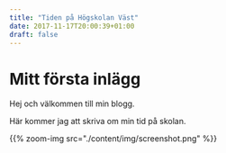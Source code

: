 ```yaml
---
title: "Tiden på Högskolan Väst"
date: 2017-11-17T20:00:39+01:00
draft: false
---
```


# Mitt första inlägg

Hej och välkommen till min blogg.


Här kommer jag att skriva om min tid på skolan.

{{% zoom-img src="./content/img/screenshot.png" %}}